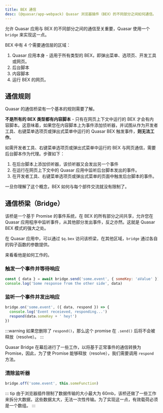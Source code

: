 ```yaml
---
title: BEX 通信
desc: (@quasar/app-webpack) Quasar 浏览器插件（BEX）的不同部分之间如何通信。
---
```


允许 Quasar 应用与 BEX 的不同部分之间的通信至关重要，Quasar 使用一个 `bridge` 来实现这一点。

BEX 中有 4 个需要通信层的区域：

1. Quasar 应用本身 - 适用于所有类型的 BEX，即弹出菜单、选项页、开发工具或网页。
2. 后台脚本
3. 内容脚本
4. 运行 BEX 的网页。

## 通信规则

Quasar 的通信桥梁有一个基本的规则需要了解。

**不是所有的 BEX 类型都有内容脚本** - 只有在网页上下文中运行的 BEX 才会有内容脚本。这意味着，如果您在内容脚本上为事件添加侦听器，并试图从作为开发者工具、右键菜单选项页或弹出式菜单中运行的 Quasar BEX 触发事件，**则无法工作**。

如需开发者工具、右键菜单选项页或弹出式菜单中运行的 BEX 与网页通信，需要后台脚本作为代理。步骤如下：

1. 在后台脚本上添加侦听器，该侦听器又会发出另一个事件
2. 在运行在网页上下文中的 Quasar 应用中监听后台脚本发出的事件。
3. 在开发者工具、右键菜单选项页或弹出式菜单的页面中触发后台脚本的事件。

一旦你理解了这个概念，BEX 如何与每个部件交流就没有限制了。

## 通信桥梁（Bridge）

该桥是一个基于 Promise 的事件系统，在 BEX 的所有部分之间共享，允许您在 Quasar 应用程序中监听事件，从其他部分发出事件，反之亦然。这就是 Quasar BEX 模式的强大之处。

在 Quasar 应用中，可以通过 `$q.bex` 访问该桥梁，在其他区域，`bridge` 通过各自的钩子函数的参数提供。

来看看他是如何工作的。

### 触发一个事件并等待响应

```js
const { data } = await bridge.send('some.event', { someKey: 'aValue' })
console.log('Some response from the other side', data)
```

### 监听一个事件并发出响应

```js
bridge.on('some.event', ({ data, respond }) => {
  console.log('Event receieved, responding...')
  respond(data.someKey + ' hey!')
})
```

:::warning
如果您删除了 `respond()`，那么这个 promise 在 `.send()`  后将不会被释放（resolve）。
:::

Quasar Bridge 在幕后进行了一些工作，以将基于正常事件的通信转换为 Promise，因此，为了使 Promise 能够释放（resolve），我们需要调用 `respond` 方法。

### 清除监听器

```js
bridge.off('some.event', this.someFunction)
```
::: tip
由于浏览器插件限制了数据传输的大小最大为 60mb，该桥还做了一些工作来拆分大数据，这些数据太大，无法一次性传输。为了实现这一点，有效载荷必须是一个数组。
:::
